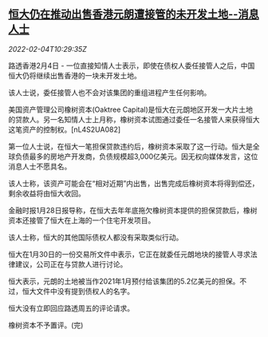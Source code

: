 <!--1643970663000-->
[恒大仍在推动出售香港元朗遭接管的未开发土地--消息人士](https://cn.reuters.com/article/china-evergrande-hk-land-0204-idCNKBS2K90US)
------

<div><i>2022-02-04T10:29:35Z</i></div><p>路透香港2月4日 - 一位直接知情人士表示，即使在债权人委任接管人之后，中国恒大仍将继续出售香港的一块未开发土地。</p><p>该人士说，委任接管人也不会对该集团的重组进程产生任何影响。</p><p>美国资产管理公司橡树资本(Oaktree Capital)是恒大在元朗地区开发一大片土地的贷款人。另一名知情人士上月称，橡树资本试图通过委任一名接管人来获得恒大这笔资产的控制权。[nL4S2UA082]</p><p>第一位人士说，在恒大一笔担保贷款违约后，橡树资本采取了这一行动。恒大是全球负债最多的房地产开发商，负债规模超3,000亿美元。因无权向媒体发言，这位消息人士不愿具名。</p><p>该人士称，该资产可能会在“相对近期”内出售，出售完成后橡树资本将得到偿还，剩余收益将由恒大收回。</p><p>金融时报1月28日报导称，在恒大去年年底拖欠橡树资本提供的担保贷款后，橡树资本还接管了恒大在上海的一个住宅开发项目。</p><p>该人士称，恒大的其他国际债权人都没有采取类似行动。</p><p>恒大在1月30日的一份交易所文件中表示，它正在就委任元朗地块的接管人寻求法律建议，公司正在与贷款人进行讨论。</p><p>恒大表示，元朗的土地被当作2021年1月预付给该集团的5.2亿美元的担保。不过，恒大文件中没有提到债权人的名字。</p><p>恒大没有立即回应路透周五的评论请求。</p><p>橡树资本不予置评。(完)</p>
